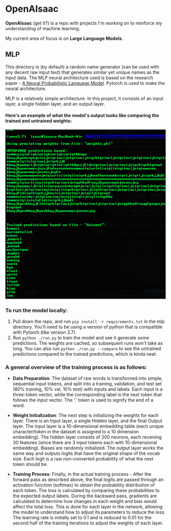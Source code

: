 # OpenAIsaac

**OpenAIsaac** (get it?) is a repo with projects I'm working on to reinforce my understanding of machine learning.

My current area of focus is on **Large Language Models**.

## MLP

This directory is (by default) a random name generator (can be used with any decent raw input text) that generates similar yet unique names as the input data. The MLP neural architecture used is based on the research paper - [A Neural Probabilistic Language Model](https://www.jmlr.org/papers/volume3/bengio03a/bengio03a.pdf). Pytorch is used to make the neural architecture.

MLP is a relatively simple architecture. In this project, it consists of an input layer, a single hidden layer, and an output layer.

#### Here's an example of what the model's output looks like comparing the trained and untrained weights:

![image](/mlp/example.png)

### To run the model locally:

1. Pull down the repo, and run `pip install -r requirements.txt` in the mlp directory. You'll need to be using a version of python that is compatible with Pytorch (like version 3.7).
2. Run `python ./run.py` to train the model and see it generate some predictions. The weights are cached, so subsequent runs won't take as long. You can also run `python ./run.py --compare` to see the untrained predictions compared to the trained predictions, which is kinda neat.

### A general overview of the training process is as follows:

- **Data Preparation**: The dataset of raw words is transformed into simple, sequential input tokens, and split into a training, validation, and test set (80% training, 10% val, 10% test) with inputs and labels. Each input is a three-token vector, while the corresponding label is the next token that follows the input vector. The '.' token is used to signify the end of a word.

- **Weight Initialization**: The next step is initializing the weights for each layer. There is an Input layer, a single Hidden layer, and the final Output layer. The input layer is a 10-dimensional embedding table (each unique character/token in the dataset is assigned to a 10 dimension embedding). The hidden layer consists of 200 neurons, each receiving 30 features (since there are 3 input tokens each with 10-dimensional embedding). Biases are randomly initialized. The output layer works the same way and outputs logits that have the original shape of the vocab size. Each logit is a raw non-converted probability of what the next token should be.

- **Training Process**: Finally, in the actual training process - After the forward pass as described above, the final logits are passed through an activation function (softmax) to obtain the probability distribution of each token. The loss is calculated by comparing these probabilities to the expected output labels. During the backward pass, gradients are calculated to determine how changes in each weight and bias would affect the total loss. This is done for each layer in the network, allowing the model to understand how to adjust its parameters to reduce the loss. The learning rate is initially set to 0.1 and is reduced to 0.01 for the second half of the training iterations to adjust the weights of each layer.
